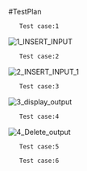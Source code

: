 
#TestPlan

```bash
   Test case:1
```

![1_INSERT_INPUT](https://user-images.githubusercontent.com/94224849/143028695-31d860d3-2c68-43a8-8239-9beda7527f93.png)


```bash
   Test case:2
```
![2_INSERT_INPUT_1](https://user-images.githubusercontent.com/94224849/143029766-71f8b478-147b-484d-bcbf-1eb39c625a87.jpg)


```bash
   Test case:3
```

![3_display_output](https://user-images.githubusercontent.com/94224849/143030087-1fcc7b00-2f85-4fe1-8cf1-df05c85154b1.jpg)



```bash
   Test case:4
```

![4_Delete_output](https://user-images.githubusercontent.com/94224849/143030641-4326e437-c154-4c3c-aeb5-43ac572f381d.jpg)


```bash
   Test case:5
```


```bash
   Test case:6
```
